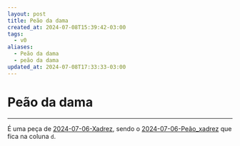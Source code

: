 ```yaml
---
layout: post
title: Peão da dama
created_at: 2024-07-08T15:39:42-03:00
tags:
  - v0
aliases:
  - Peão da dama
  - peão da dama
updated_at: 2024-07-08T17:33:33-03:00
---
```

# Peão da dama
---

É uma peça de [2024-07-06-Xadrez](api/2024/07/2024-07-06-Xadrez.md), sendo o [2024-07-06-Peão_xadrez](_insight/2024/07/2024-07-06-Peão_xadrez.md) que fica na coluna `d`.
